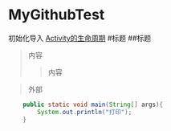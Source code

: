 # MyGithubTest
初始化导入
[Activity的生命周期](https://github.com/zhonghangIT/MyActivityLife)
#标题
##标题
>内容
>>内容



>外部
 
```java
    public static void main(String[] args){
        System.out.println("打印");
    } 
```




